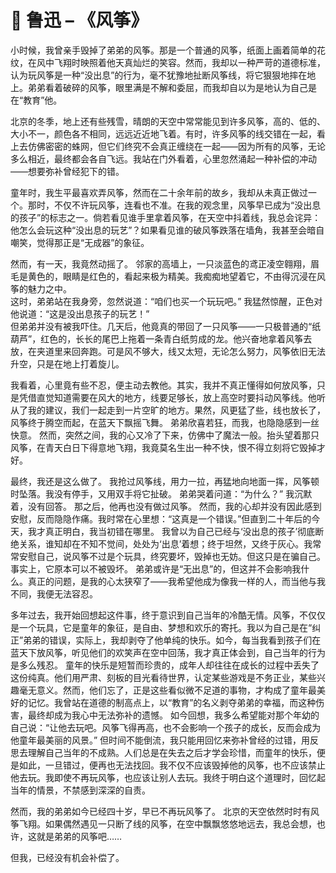 
# 📖 鲁迅 – 《风筝》

小时候，我曾亲手毁掉了弟弟的风筝。那是一个普通的风筝，纸面上画着简单的花纹，在风中飞翔时映照着他天真灿烂的笑容。然而，我却以一种严苛的道德标准，认为玩风筝是一种“没出息”的行为，毫不犹豫地扯断风筝线，将它狠狠地摔在地上。弟弟看着破碎的风筝，眼里满是不解和委屈，而我却自以为是地认为自己是在“教育”他。

北京的冬季，地上还有些残雪，晴朗的天空中常常能见到许多风筝，高的、低的、大小不一，颜色各不相同，远远近近地飞着。有时，许多风筝的线交错在一起，看上去仿佛密密的蛛网，但它们终究不会真正缠绕在一起——因为所有的风筝，无论多么相近，最终都会各自飞远。我站在门外看着，心里忽然涌起一种补偿的冲动——想要弥补曾经犯下的错。

童年时，我生平最喜欢弄风筝，然而在二十余年前的故乡，我却从未真正做过一个。那时，不仅不许玩风筝，连看也不准。在我的观念里，风筝早已成为“没出息的孩子”的标志之一。倘若看见谁手里拿着风筝，在天空中抖着线，我总会诧异：他怎么会玩这种“没出息的玩艺”？如果看见谁的破风筝跌落在墙角，我甚至会暗自嘲笑，觉得那正是“无成器”的象征。

然而，有一天，我竟然动摇了。  邻家的高墙上，一只淡蓝色的鸢正凌空翱翔，眉毛是黄色的，眼睛是红色的，看起来极为精美。我痴痴地望着它，不由得沉浸在风筝的魅力之中。  
这时，弟弟站在我身旁，忽然说道：“咱们也买一个玩玩吧。”  我猛然惊醒，正色对他说道：“这是没出息孩子的玩艺！”  
但弟弟并没有被我吓住。几天后，他竟真的带回了一只风筝——一只极普通的“纸葫芦”，红色的，长长的尾巴上拖着一条青白纸剪成的龙。他兴奋地拿着风筝去放，在夹道里来回奔跑。可是风不够大，线又太短，无论怎么努力，风筝依旧无法升空，只是在地上打着旋儿。  

我看着，心里竟有些不忍，便主动去教他。其实，我并不真正懂得如何放风筝，只是凭借直觉知道需要在风大的地方，线要足够长，放上高空时要抖动风筝线。他听从了我的建议，我们一起走到一片空旷的地方。果然，风更猛了些，线也放长了，风筝终于腾空而起，在蓝天下飘摇飞舞。  弟弟欣喜若狂，而我，也隐隐感到一丝快意。  然而，突然之间，我的心又冷了下来，仿佛中了魔法一般。抬头望着那只风筝，在青天白日下得意地飞翔，我竟莫名生出一种不快，恨不得立刻将它毁掉才好。  

最终，我还是这么做了。  我抢过风筝线，用力一拉，再猛地向地面一挥，风筝顿时坠落。我没有停手，又用双手将它扯破。  弟弟哭着问道：“为什么？”  我沉默着，没有回答。  那之后，他再也没有做过风筝。  然而，我的心却并没有因此感到安慰，反而隐隐作痛。我时常在心里想：“这真是一个错误。”但直到二十年后的今天，我才真正明白，我当初错在哪里。  我曾以为自己已经与‘没出息的孩子’彻底断绝关系，谁知却在不知不觉间，处处为‘出息’着想；终于坦然，又终于灰心。我常常安慰自己，说风筝不过是个玩具，终究要坏，毁掉也无妨。但这只是在骗自己。事实上，它原本可以不被毁坏。  弟弟或许是“无出息”的，但这并不会影响我什么。真正的问题，是我的心太狭窄了——我希望他成为像我一样的人，而当他与我不同，我便无法容忍。  

多年过去，我开始回想起这件事，终于意识到自己当年的冷酷无情。风筝，不仅仅是一个玩具，它是童年的象征，是自由、梦想和欢乐的寄托。我以为自己是在“纠正”弟弟的错误，实际上，我却剥夺了他单纯的快乐。如今，每当我看到孩子们在蓝天下放风筝，听见他们的欢笑声在空中回荡，我才真正体会到，自己当年的行为是多么残忍。  童年的快乐是短暂而珍贵的，成年人却往往在成长的过程中丢失了这份纯真。他们用严肃、刻板的目光看待世界，认定某些游戏是不务正业，某些兴趣毫无意义。然而，他们忘了，正是这些看似微不足道的事物，才构成了童年最美好的记忆。我曾站在道德的制高点上，以“教育”的名义剥夺弟弟的幸福，而这种伤害，最终却成为我心中无法弥补的遗憾。  如今回想，我多么希望能对那个年幼的自己说：“让他去玩吧。风筝飞得再高，也不会影响一个孩子的成长，反而会成为他童年最美丽的风景。”  但时间不能倒流，我只能用回忆来弥补曾经的过错，用反思去理解自己当年的不成熟。人们总是在失去之后才学会珍惜，而童年的快乐，便是如此，一旦错过，便再也无法找回。我不仅不应该毁掉他的风筝，也不应该禁止他去玩。我即使不再玩风筝，也应该让别人去玩。我终于明白这个道理时，回忆起当年的情景，不禁感到深深的自责。  

然而，我的弟弟如今已经四十岁，早已不再玩风筝了。  北京的天空依然时时有风筝飞翔。如果偶然遇见一只断了线的风筝，在空中飘飘悠悠地远去，我总会想，也许，这就是弟弟的风筝吧……  

但我，已经没有机会补偿了。  











